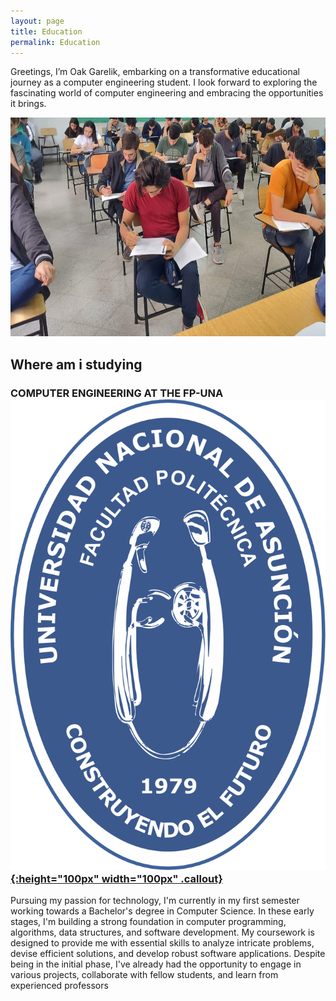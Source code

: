 ```yaml
---
layout: page
title: Education
permalink: Education
---
```

Greetings, I’m Oak Garelik, embarking on a transformative educational journey as a computer engineering student. I look forward to exploring the fascinating world of computer engineering and embracing the opportunities it brings.

<img src="assets/img/yo en clase.jpeg" alt="Oak in class" width="900" height="350" >

## Where am i studying

### COMPUTER ENGINEERING AT THE FP-UNA<a href="https://www.pol.una.py//" rel="some text">![img](assets/img/logos/fpuna_logo_institucional.svg){:height="100px" width="100px" .callout}</a>

Pursuing my passion for technology, I'm currently in my first semester working towards a Bachelor's degree in Computer Science. In these early stages, I'm building a strong foundation in computer programming, algorithms, data structures, and software development. My coursework is designed to provide me with essential skills to analyze intricate problems, devise efficient solutions, and develop robust software applications. Despite being in the initial phase, I've already had the opportunity to engage in various projects, collaborate with fellow students, and learn from experienced professors
